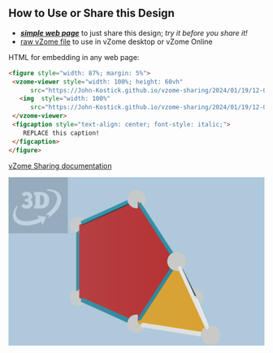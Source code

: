 
## How to Use or Share this Design

 - [***simple web page***](<https://John-Kostick.github.io/vzome-sharing/2024/01/19/12-08-24-J64-Augmented-tridiminished-icosahedron-Polygon40/>) to just share this design; *try it before you share it!*
 - [raw vZome file](<https://raw.githubusercontent.com/John-Kostick/vzome-sharing/main/2024/01/19/12-08-24-J64-Augmented-tridiminished-icosahedron-Polygon40/J64-Augmented-tridiminished-icosahedron-Polygon40.vZome>) to use in vZome desktop or vZome Online
 
 HTML for embedding in any web page:
 ```html
<figure style="width: 87%; margin: 5%">
  <vzome-viewer style="width: 100%; height: 60vh"
       src="https://John-Kostick.github.io/vzome-sharing/2024/01/19/12-08-24-J64-Augmented-tridiminished-icosahedron-Polygon40/J64-Augmented-tridiminished-icosahedron-Polygon40.vZome" >
    <img  style="width: 100%"
       src="https://John-Kostick.github.io/vzome-sharing/2024/01/19/12-08-24-J64-Augmented-tridiminished-icosahedron-Polygon40/J64-Augmented-tridiminished-icosahedron-Polygon40.png" >
  </vzome-viewer>
  <figcaption style="text-align: center; font-style: italic;">
     REPLACE this caption!
  </figcaption>
</figure>
 ```

[vZome Sharing documentation](https://vzome.github.io/vzome/sharing.html#how-it-works)

![Image](<J64-Augmented-tridiminished-icosahedron-Polygon40.png>)

